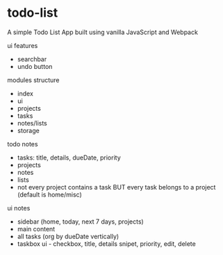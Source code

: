 # todo-list
A simple Todo List App built using vanilla JavaScript and Webpack

ui features 
- searchbar
- undo button

modules structure
- index
- ui
- projects
- tasks
- notes/lists
- storage


todo notes
- tasks:
title, details, dueDate, priority
- projects
- notes
- lists
- not every project contains a task BUT every task belongs to a project (default is home/misc)

ui notes
- sidebar (home, today, next 7 days, projects)
- main content
- all tasks (org by dueDate vertically)
- taskbox ui - checkbox, title, details snipet, priority, edit, delete



